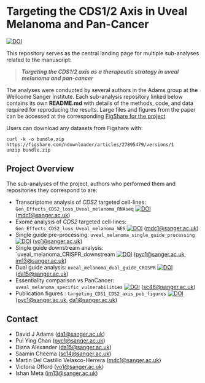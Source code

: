 # Targeting the CDS1/2 Axis in Uveal Melanoma and Pan-Cancer

[![DOI](https://zenodo.org/badge/690570554.svg)](https://doi.org/10.5281/zenodo.15025721)

This repository serves as the central landing page for multiple sub-analyses related to the manuscript:

> **_Targeting the CDS1/2 axis as a therapeutic strategy in uveal melanoma and pan-cancer_**

The analyses were conducted by several authors in the Adams group at the Wellcome Sanger Institute. Each sub-analysis repository linked below contains its own **README.md** with details of the methods, code, and data required for reproducing the results. Large files and figures from the paper can be accessed at the corresponding [FigShare for the project](https://figshare.com/projects/Targeting_the_CDS1_2_axis_as_a_therapeutic_strategy_in_uveal_melanoma_and_pan_cancer/184459)

Users can download any datasets from Figshare with: 
```
curl -k -o bundle.zip https://figshare.com/ndownloader/articles/27895479/versions/1
unzip bundle.zip
```

## Project Overview

The sub-analyses of the project, authors who performed them and repositories they correspond to are:  
- Transcriptome analysis of _CDS2_ targeted cell-lines: `Gen_Effects_CDS2_loss_Uveal_melanoma_RNAseq` [![DOI](https://zenodo.org/badge/935383929.svg)](https://doi.org/10.5281/zenodo.15007424) (mdc1@sanger.ac.uk)
- Exome analysis of _CDS2_ targeted cell-lines: `Gen_Effects_CDS2_loss_Uveal_melanoma_WES` [![DOI](https://zenodo.org/badge/935383303.svg)](https://doi.org/10.5281/zenodo.15007268) (mdc1@sanger.ac.uk)
- Single guide pre-processing: `uveal_melanoma_single_guide_processing` [![DOI](https://zenodo.org/badge/934196809.svg)](https://doi.org/10.5281/zenodo.14988332) (vo1@sanger.ac.uk)
- Single guide downstream analysis: `uveal_melanoma_CRISPR_downstream [![DOI](https://zenodo.org/badge/934233119.svg)](https://doi.org/10.5281/zenodo.14988612) (pyc1@sanger.ac.uk, im13@sanger.ac.uk)
- Dual guide analysis: `uveal_melanoma_dual_guide_CRISPR` [![DOI](https://zenodo.org/badge/944465012.svg)](https://doi.org/10.5281/zenodo.14988816)
 (da15@sanger.ac.uk)
- Essentiality comparison vs PanCancer: `uveal_melanoma_specific_vulnerabilities` [![DOI](https://zenodo.org/badge/947980118.svg)](https://doi.org/10.5281/zenodo.15025723)
 (sc46@sanger.ac.uk)
- Publication figures : `targeting_CDS1_CDS2_axis_pub_figures` [![DOI](https://zenodo.org/badge/948453959.svg)](https://doi.org/10.5281/zenodo.15025727)
 (pyc1@sanger.ac.uk, da1@sanger.ac.uk)


## Contact 
- David J Adams (<da1@sanger.ac.uk>)
- Pui Ying Chan (<pyc1@sanger.ac.uk>)
- Diana Alexander (<da15@sanger.ac.uk>)
- Saamin Cheema (<sc14@sanger.ac.uk>)
- Martin Del Castillo Velasco-Herrera (<mdc1@sanger.ac.uk>)
- Victoria Offord (<vo1@sanger.ac.uk>) 
- Ishan Meta (<im13@sanger.ac.uk>) 

